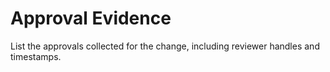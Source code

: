 # Approval Evidence

List the approvals collected for the change, including reviewer handles and timestamps.
